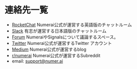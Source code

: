 # 連絡先一覧

* [RocketChat](https://community.numer.ai/) Numerai公式が運営する英語版のチャットルーム
* [Slack](https://t.co/a9i06PrSsN?amp=1) 有志が運営する日本語版のチャットルーム
* [Forum](https://forum.numer.ai) NumeraiやSignalsについて議論するスペース。
* [Twitter](https://twitter.com/numerai) Numerai公式が運営するTwitter アカウント
* [Medium](https://medium.com/numerai) Numerai公式が運営するblog
* [r/numerai](https://www.reddit.com/r/numerai/) Numerai公式が運営するSubreddit
* email: support@numer.ai



